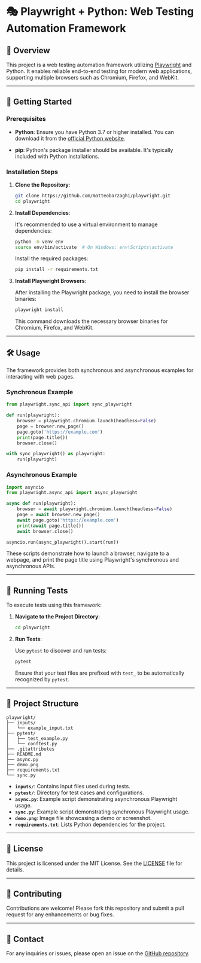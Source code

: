# 🎭 **Playwright + Python: Web Testing Automation Framework**

## 📖 **Overview**

This project is a web testing automation framework utilizing [Playwright](https://playwright.dev/python/docs/intro) and Python. It enables reliable end-to-end testing for modern web applications, supporting multiple browsers such as Chromium, Firefox, and WebKit.

---

## 🚀 **Getting Started**

### **Prerequisites**

- **Python**: Ensure you have Python 3.7 or higher installed. You can download it from the [official Python website](https://www.python.org/downloads/).

- **pip**: Python's package installer should be available. It's typically included with Python installations.

### **Installation Steps**

1. **Clone the Repository**:

   ```bash
   git clone https://github.com/matteobarzaghi/playwright.git
   cd playwright
   ```

2. **Install Dependencies**:

   It's recommended to use a virtual environment to manage dependencies:

   ```bash
   python -m venv env
   source env/bin/activate  # On Windows: env\Scripts\activate
   ```

   Install the required packages:

   ```bash
   pip install -r requirements.txt
   ```

3. **Install Playwright Browsers**:

   After installing the Playwright package, you need to install the browser binaries:

   ```bash
   playwright install
   ```

   This command downloads the necessary browser binaries for Chromium, Firefox, and WebKit.

---

## 🛠️ **Usage**

The framework provides both synchronous and asynchronous examples for interacting with web pages.

### **Synchronous Example**

```python
from playwright.sync_api import sync_playwright

def run(playwright):
    browser = playwright.chromium.launch(headless=False)
    page = browser.new_page()
    page.goto('https://example.com')
    print(page.title())
    browser.close()

with sync_playwright() as playwright:
    run(playwright)
```

### **Asynchronous Example**

```python
import asyncio
from playwright.async_api import async_playwright

async def run(playwright):
    browser = await playwright.chromium.launch(headless=False)
    page = await browser.new_page()
    await page.goto('https://example.com')
    print(await page.title())
    await browser.close()

asyncio.run(async_playwright().start(run))
```

These scripts demonstrate how to launch a browser, navigate to a webpage, and print the page title using Playwright's synchronous and asynchronous APIs.

---

## 🧪 **Running Tests**

To execute tests using this framework:

1. **Navigate to the Project Directory**:

   ```bash
   cd playwright
   ```

2. **Run Tests**:

   Use `pytest` to discover and run tests:

   ```bash
   pytest
   ```

   Ensure that your test files are prefixed with `test_` to be automatically recognized by `pytest`.

---

## 📂 **Project Structure**

```
playwright/
├── inputs/
│   └── example_input.txt
├── pytest/
│   ├── test_example.py
│   └── conftest.py
├── .gitattributes
├── README.md
├── async.py
├── demo.png
├── requirements.txt
└── sync.py
```

- **`inputs/`**: Contains input files used during tests.
- **`pytest/`**: Directory for test cases and configurations.
- **`async.py`**: Example script demonstrating asynchronous Playwright usage.
- **`sync.py`**: Example script demonstrating synchronous Playwright usage.
- **`demo.png`**: Image file showcasing a demo or screenshot.
- **`requirements.txt`**: Lists Python dependencies for the project.

---

## 📄 **License**

This project is licensed under the MIT License. See the [LICENSE](LICENSE) file for details.

---

## 🤝 **Contributing**

Contributions are welcome! Please fork this repository and submit a pull request for any enhancements or bug fixes.

---

## 📧 **Contact**

For any inquiries or issues, please open an issue on the [GitHub repository](https://github.com/matteobarzaghi/playwright/issues).
